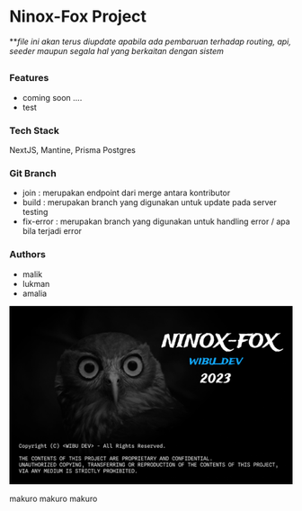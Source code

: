 # Ninox-Fox Project
***file ini akan terus diupdate apabila ada pembaruan terhadap routing, api, seeder maupun segala hal yang berkaitan dengan sistem*

##

### Features
- coming soon ....
- test


### Tech Stack
NextJS, Mantine, Prisma Postgres

### Git Branch
- join : merupakan endpoint dari merge antara kontributor
- build : merupakan branch yang digunakan untuk update pada server testing
- fix-error : merupakan branch yang digunakan untuk handling error / apa bila terjadi error

### Authors
- malik
- lukman
- amalia


![gambar](ninox.png)

makuro 
makuro 
makuro
